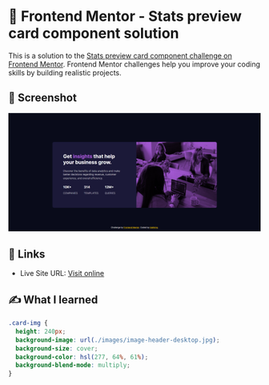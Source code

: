 # 🐾 Frontend Mentor - Stats preview card component solution

This is a solution to the [Stats preview card component challenge on Frontend Mentor](https://www.frontendmentor.io/challenges/stats-preview-card-component-8JqbgoU62). Frontend Mentor challenges help you improve your coding skills by building realistic projects.


## 📸 Screenshot

![desktop screenshot](./screenshot.png)


## 🔗 Links

- Live Site URL: [Visit online](http://blahking.github.io/pages/09-frontend-mentor-9)


## ✍️ What I learned 

```css
.card-img {
  height: 240px;
  background-image: url(./images/image-header-desktop.jpg);
  background-size: cover;
  background-color: hsl(277, 64%, 61%);
  background-blend-mode: multiply;
}
```


